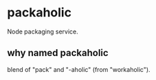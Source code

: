 # packaholic

Node packaging service.

## why named packaholic

blend of "pack" and "-aholic" (from "workaholic").
